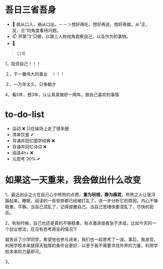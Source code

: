 

# 吾日三省吾身

- 🌱 病从口入，祸从口出。－－＞想好再吃，想好再说，想好再做。从“正，反，合”的角度看待问题。
- 📫  开第“3”只眼，以第三人称视角观察自己，以及作为的事物。
- 💬  



> 口号

1，投资自己！！！

２，干一番伟大的事业　！！！

３，一万年太久，只争朝夕

4，看5年，想3年，认认真真做好一两年。做自己喜欢的事情

# to-do-list

- 运动 ❌ 只在操场上走了很多圈
- 清单饮食 ✔
- 背诵并回忆国学经典 ❌ 
- 背诵并回忆诗词 ❌
- 阅读4h+ ❌  
- 元思考 30% ✔

# 如果这一天重来，我会做出什么改变



1，最近创业之火在自己心中熊熊的点燃，**重为轻根，静为躁君**，熊熊之火让我浮躁起来。睡眠，阅读的一些安排都已经被打乱了。进一步分析它的原因，内心不够稳重，平静。当自己混乱了，记得提醒自己。当自己思绪快要混乱了，尽快的扼杀。

2，有些时候，自己也还是真的不够稳重，有点激进或者急于求成，比如今天的一个创业想法，在没有思考周全的情况下

就告诉了小学同学，希望他也参与进来，我们也一起思考了一波。事后，我发现，利用学校本来就得天独厚的条件会更好，以至于我不需要寻找外界的力量，利用学校本来的力量即可。

3，